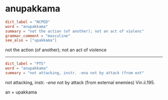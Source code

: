# anupakkama

``` toml
dict_label = "NCPED"
word = "anupakkama"
summary = "not the action (of another); not an act of violenc"
grammar_comment = "masculine"
see_also = ["upakkama"]
```

not the action (of another); not an act of violence

--------------------

``` toml
dict_label = "PTS"
word = "anupakkama"
summary = "not attacking, instr. -ena not by attack (from ext"
```

not attacking, instr. *\-ena* not by attack (from external enemies) Vin.ii.195.

an \+ upakkama

